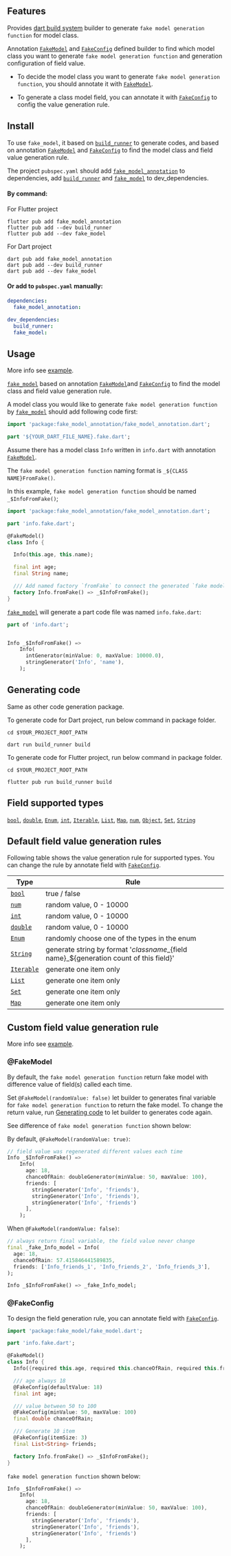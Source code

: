 ## Features

Provides [dart build system] builder to generate `fake model generation function` for model class.

Annotation [`FakeModel`] and [`FakeConfig`] defined builder to find which model class you want to
generate `fake model generation function` and
generation configuration of field value.

* To decide the model class you want to generate `fake model generation function`, you should annotate it
  with [`FakeModel`].


* To generate a class model field, you can annotate it with [`FakeConfig`] to config the value generation rule.

## Install

To use `fake_model`, it based on [`build_runner`] to generate codes, and based on annotation [`FakeModel`]
and [`FakeConfig`] to find the model class and field value generation rule.

The project `pubspec.yaml` should add [`fake_model_annotation`] to dependencies, add [`build_runner`] and [`fake_model`]
to
dev_dependencies.

#### By command:

For Flutter project

```shell
flutter pub add fake_model_annotation
flutter pub add --dev build_runner
flutter pub add --dev fake_model
```

For Dart project

```shell
dart pub add fake_model_annotation
dart pub add --dev build_runner
dart pub add --dev fake_model
```

#### Or add to `pubspec.yaml` manually:

```yaml
dependencies:
  fake_model_annotation:

dev_dependencies:
  build_runner:
  fake_model:
```

## Usage

More info see [example].

[`fake_model`] based on annotation [`FakeModel`]and [`FakeConfig`] to find the model class and field value generation rule.

A model class you would like to generate `fake model generation function` by [`fake_model`] should add following code first:
```dart
import 'package:fake_model_annotation/fake_model_annotation.dart';

part '${YOUR_DART_FILE_NAME}.fake.dart';
```

Assume there has a model class `Info` written in `info.dart` with annotation [`FakeModel`].

The `fake model generation function` naming format is `_${CLASS NAME}FromFake()`.

In this example, `fake model generation function` should be named `_$InfoFromFake()`;

```dart
import 'package:fake_model_annotation/fake_model_annotation.dart';

part 'info.fake.dart';

@FakeModel()
class Info {

  Info(this.age, this.name);

  final int age;
  final String name;

  /// Add named factory `fromFake` to connect the generated `fake model generation function` [_$InfoFromFake()].
  factory Info.fromFake() => _$InfoFromFake();
}
```

[`fake_model`] will generate a part code file was named `info.fake.dart`:

```dart
part of 'info.dart';


Info _$InfoFromFake() =>
    Info(
      intGenerator(minValue: 0, maxValue: 10000.0),
      stringGenerator('Info', 'name'),
    );
```

## Generating code

Same as other code generation package.

To generate code for Dart project, run below command in package folder.

```shell
cd $YOUR_PROJECT_ROOT_PATH

dart run build_runner build
```

To generate code for Flutter project, run below command in package folder.

```shell
cd $YOUR_PROJECT_ROOT_PATH

flutter pub run build_runner build
```

## Field supported types

[`bool`], [`double`], [`Enum`], [`int`], [`Iterable`], [`List`], [`Map`], [`num`], [`Object`], [`Set`], [`String`]

## Default field value generation rules

Following table shows the value generation rule for supported types. You can change the rule by annotate field
with [`FakeConfig`].

| Type         | Rule                                                                                              |
|--------------|---------------------------------------------------------------------------------------------------|
| [`bool`]     | true / false                                                                                      |
| [`num`]      | random value, 0 - 10000                                                                           |
| [`int`]      | random value, 0 - 10000                                                                           |
| [`double`]   | random value, 0 - 10000                                                                           |
| [`Enum`]     | randomly choose one of the types in the enum                                                      |
| [`String`]   | generate string by format '${class name}\_${field name}\_${generation count of this field}' |
| [`Iterable`] | generate one item only                                                                            |
| [`List`]     | generate one item only                                                                            |
| [`Set`]      | generate one item only                                                                            |
| [`Map`]      | generate one item only                                                                            |

## Custom field value generation rule

More info see [example].

### @FakeModel

By default, the `fake model generation function` return fake model with difference value of field(s) called each
time.

Set `@FakeModel(randomValue: false)` let builder to generates final variable for `fake model generation function` to
return the fake model.
To change the return value, run [Generating code](#Generating-code) to let builder to generates code again.

See difference of `fake model generation function` shown below:

By default, `@FakeModel(randomValue: true)`:

```dart
// field value was regenerated different values each time 
Info _$InfoFromFake() =>
    Info(
      age: 18,
      chanceOfRain: doubleGenerator(minValue: 50, maxValue: 100),
      friends: [
        stringGenerator('Info', 'friends'),
        stringGenerator('Info', 'friends'),
        stringGenerator('Info', 'friends')
      ],
    );
```

When `@FakeModel(randomValue: false)`:

```dart
// always return final variable, the field value never change
final _fake_Info_model = Info(
  age: 18,
  chanceOfRain: 57.415846441589835,
  friends: ['Info_friends_1', 'Info_friends_2', 'Info_friends_3'],
);

Info _$InfoFromFake() => _fake_Info_model;
```

### @FakeConfig

To design the field generation rule, you can annotate field with [`FakeConfig`].

```dart
import 'package:fake_model/fake_model.dart';

part 'info.fake.dart';

@FakeModel()
class Info {
  Info({required this.age, required this.chanceOfRain, required this.friends});

  /// age always 18
  @FakeConfig(defaultValue: 18)
  final int age;

  /// value between 50 to 100
  @FakeConfig(minValue: 50, maxValue: 100)
  final double chanceOfRain;

  /// Generate 10 item
  @FakeConfig(itemSize: 3)
  final List<String> friends;

  factory Info.fromFake() => _$InfoFromFake();
}
```

`fake model generation function` shown below:

```dart
Info _$InfoFromFake() =>
    Info(
      age: 18,
      chanceOfRain: doubleGenerator(minValue: 50, maxValue: 100),
      friends: [
        stringGenerator('Info', 'friends'),
        stringGenerator('Info', 'friends'),
        stringGenerator('Info', 'friends')
      ],
    );
```

[example]: https://github.com/zyzdev/fake_model/tree/main/packages/dart/fake_model/example

[dart build system]: https://github.com/dart-lang/build

[`fake_model`]: https://pub.dev/packages/fake_model

[`fake_model_annotation`]: https://pub.dev/packages/fake_model_annotation

[`FakeModel`]: https://pub.dev/documentation/fake_model_annotation/latest/fake_model_annotation/FakeModel-class.html

[`FakeConfig`]: https://pub.dev/documentation/fake_model_annotation/latest/fake_model_annotation/FakeConfig-class.html

[`build_runner`]: https://pub.dev/packages/build_runner

[`bool`]: https://api.dart.dev/stable/dart-core/bool-class.html

[`double`]: https://api.dart.dev/stable/dart-core/double-class.html

[`Enum`]: https://api.dart.dev/stable/dart-core/Enum-class.html

[`int`]: https://api.dart.dev/stable/dart-core/int-class.html

[`Iterable`]: https://api.dart.dev/stable/dart-core/Iterable-class.html

[`List`]: https://api.dart.dev/stable/dart-core/List-class.html

[`Map`]: https://api.dart.dev/stable/dart-core/Map-class.html

[`num`]: https://api.dart.dev/stable/dart-core/num-class.html

[`Object`]: https://api.dart.dev/stable/dart-core/Object-class.html

[`Set`]: https://api.dart.dev/stable/dart-core/Set-class.html

[`String`]: https://api.dart.dev/stable/dart-core/String-class.html